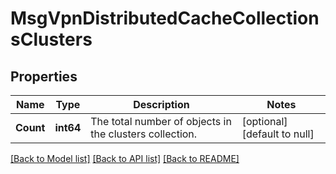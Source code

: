 # MsgVpnDistributedCacheCollectionsClusters

## Properties
Name | Type | Description | Notes
------------ | ------------- | ------------- | -------------
**Count** | **int64** | The total number of objects in the clusters collection. | [optional] [default to null]

[[Back to Model list]](../README.md#documentation-for-models) [[Back to API list]](../README.md#documentation-for-api-endpoints) [[Back to README]](../README.md)

